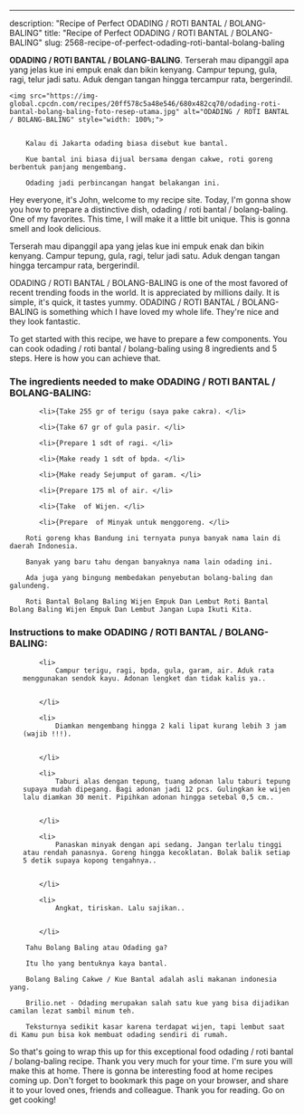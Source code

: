 ---
description: "Recipe of Perfect ODADING / ROTI BANTAL / BOLANG-BALING"
title: "Recipe of Perfect ODADING / ROTI BANTAL / BOLANG-BALING"
slug: 2568-recipe-of-perfect-odading-roti-bantal-bolang-baling

<p>
	<strong>ODADING / ROTI BANTAL / BOLANG-BALING</strong>. 
	Terserah mau dipanggil apa yang jelas kue ini empuk enak dan bikin kenyang. Campur tepung, gula, ragi, telur jadi satu. Aduk dengan tangan hingga tercampur rata, bergerindil.
</p>
<p>
	
	<img src="https://img-global.cpcdn.com/recipes/20ff578c5a48e546/680x482cq70/odading-roti-bantal-bolang-baling-foto-resep-utama.jpg" alt="ODADING / ROTI BANTAL / BOLANG-BALING" style="width: 100%;">
	
	
		Kalau di Jakarta odading biasa disebut kue bantal.
	
		Kue bantal ini biasa dijual bersama dengan cakwe, roti goreng berbentuk panjang mengembang.
	
		Odading jadi perbincangan hangat belakangan ini.
	
</p>
<p>
	Hey everyone, it's John, welcome to my recipe site. Today, I'm gonna show you how to prepare a distinctive dish, odading / roti bantal / bolang-baling. One of my favorites. This time, I will make it a little bit unique. This is gonna smell and look delicious.
</p>
	
<p>
	Terserah mau dipanggil apa yang jelas kue ini empuk enak dan bikin kenyang. Campur tepung, gula, ragi, telur jadi satu. Aduk dengan tangan hingga tercampur rata, bergerindil.
</p>
<p>
	ODADING / ROTI BANTAL / BOLANG-BALING is one of the most favored of recent trending foods in the world. It is appreciated by millions daily. It is simple, it's quick, it tastes yummy. ODADING / ROTI BANTAL / BOLANG-BALING is something which I have loved my whole life. They're nice and they look fantastic.
</p>

<p>
To get started with this recipe, we have to prepare a few components. You can cook odading / roti bantal / bolang-baling using 8 ingredients and 5 steps. Here is how you can achieve that.
</p>

<h3>The ingredients needed to make ODADING / ROTI BANTAL / BOLANG-BALING:</h3>

<ol>
	
		<li>{Take 255 gr of terigu (saya pake cakra). </li>
	
		<li>{Take 67 gr of gula pasir. </li>
	
		<li>{Prepare 1 sdt of ragi. </li>
	
		<li>{Make ready 1 sdt of bpda. </li>
	
		<li>{Make ready Sejumput of garam. </li>
	
		<li>{Prepare 175 ml of air. </li>
	
		<li>{Take  of Wijen. </li>
	
		<li>{Prepare  of Minyak untuk menggoreng. </li>
	
</ol>
<p>
	
		Roti goreng khas Bandung ini ternyata punya banyak nama lain di daerah Indonesia.
	
		Banyak yang baru tahu dengan banyaknya nama lain odading ini.
	
		Ada juga yang bingung membedakan penyebutan bolang-baling dan galundeng.
	
		Roti Bantal Bolang Baling Wijen Empuk Dan Lembut Roti Bantal Bolang Baling Wijen Empuk Dan Lembut Jangan Lupa Ikuti Kita.
	
</p>

<h3>Instructions to make ODADING / ROTI BANTAL / BOLANG-BALING:</h3>

<ol>
	
		<li>
			Campur terigu, ragi, bpda, gula, garam, air. Aduk rata menggunakan sendok kayu. Adonan lengket dan tidak kalis ya..
			
			
		</li>
	
		<li>
			Diamkan mengembang hingga 2 kali lipat kurang lebih 3 jam (wajib !!!).
			
			
		</li>
	
		<li>
			Taburi alas dengan tepung, tuang adonan lalu taburi tepung supaya mudah dipegang. Bagi adonan jadi 12 pcs. Gulingkan ke wijen lalu diamkan 30 menit. Pipihkan adonan hingga setebal 0,5 cm..
			
			
		</li>
	
		<li>
			Panaskan minyak dengan api sedang. Jangan terlalu tinggi atau rendah panasnya. Goreng hingga kecoklatan. Bolak balik setiap 5 detik supaya kopong tengahnya..
			
			
		</li>
	
		<li>
			Angkat, tiriskan. Lalu sajikan..
			
			
		</li>
	
</ol>

<p>
	
		Tahu Bolang Baling atau Odading ga?
	
		Itu lho yang bentuknya kaya bantal.
	
		Bolang Baling Cakwe / Kue Bantal adalah asli makanan indonesia yang.
	
		Brilio.net - Odading merupakan salah satu kue yang bisa dijadikan camilan lezat sambil minum teh.
	
		Teksturnya sedikit kasar karena terdapat wijen, tapi lembut saat di Kamu pun bisa kok membuat odading sendiri di rumah.
	
</p>

<p>
	So that's going to wrap this up for this exceptional food odading / roti bantal / bolang-baling recipe. Thank you very much for your time. I'm sure you will make this at home. There is gonna be interesting food at home recipes coming up. Don't forget to bookmark this page on your browser, and share it to your loved ones, friends and colleague. Thank you for reading. Go on get cooking!
</p>
